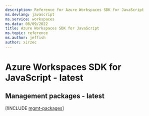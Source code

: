 ```yaml
---
description: Reference for Azure Workspaces SDK for JavaScript
ms.devlang: javascript
ms.service: workspaces
ms.data: 08/09/2022
title: Azure Workspaces SDK for JavaScript
ms.topic: reference
ms.author: jeffish
author: xirzec
---
```

# Azure Workspaces SDK for JavaScript - latest

## Management packages - latest
[!INCLUDE [mgmt-packages](workspaces-mgmt-index.md)]